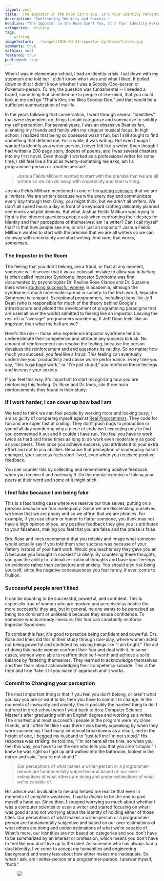 ```yaml
---
layout: post
title:  The Impostor in the Room Isn't You, It's Your Identity Perception
description: "Confronting Identity and Success."
headline: "The Impostor in the Room Isn't You, It's Your Identity Perception"
categories:  writing
tags: 
  - writing
imagefeature: ../images/2016-03-31-impostor-syndrome/tracks.jpg
comments: true
mathjax: null
featured: true
published: true
---
```

When I was in elementary school, I had an identity crisis. I sat down with my stepmom and told her I didn't know who I was and what I liked. It boiled down to this: I didn't know whether I was a Scooby-Doo-person or Pokemon-person. To me, the question was fundamental -- I needed a brand, something that identified me to people of like-mind, that you could look at me and go "That's Kim, she likes Scooby-Doo," and that would be a sufficient summarization of my life.

In the years following that conversation, I went through several "identities" that were dependent on things I could categorize and summarize to solidify my self perception. For several years, I was an obsessive Beatles fan, alienating my friends and family with my singular musical focus. In high school, I realized that being so obsessed wasn't fun, but I still sought to find something that defined me. For a while, it was writing. But even though I wanted to identify as a writer-person, I never felt like a *writer*. Even though I had written a 200 page story, dozens of poems, and I was several chapters into my first novel. Even though I worked as a professional writer for some time, I still feel like a fraud as twenty-something me asks, am I a programmer-person or a writer-person?

> Joshua Fields Millburn wanted to start with the premise that we are all writers so we can do away with uncertainty and start writing. 

Joshua Fields Millburn mentioned in one of his [writing seminars](http://www.theminimalists.com/class/) that we are all writers. We are writers because we write every day and communicate every day through text. Okay, you might think, but we aren't all *writers*. We don't all spend hours a day in front of a keyboard crafting delicately planned sentences and plot devices. But what Joshua Fields Millburn was trying to fight is the inherent questions people ask when confronting their desires for identity and their perceptions of themselves: am I a writer? Can I call myself that? Is that how people see me, or am I just an impostor? Joshua Fields Millburn wanted to start with the premise that we are all writers so we can do away with uncertainty and start writing. And sure, that works, *sometimes*.

### The Impostor in the Room
The feeling that you don't belong, are a fraud, or that at any moment, someone will discover that it was a colossal mistake to allow you to *belong* is often called Impostor Syndrome. Impostor Syndrome was first documented by psychologists Dr. Pauline Rose Clance and Dr. Suzanne Imes when [studying successful women](http://www.paulineroseclance.com/pdf/ip_high_achieving_women.pdf) in academia, although the syndrome is much more wide-spread in society. In the tech world, Impostor Syndrome is rampant. Exceptional programmers, including titans like Jeff Dean (who is responsible for much of the theory behind Google's infrastructure and piloted the development of programming paradigms that are used all over the world) admitted to feeling like an impostor. Leaving the rest of us "average" programmers wondering, If Jeff Dean feels like an impostor, then what the hell are we?

Here's the rub -- those who experience impostor syndrome tend to underestimate their competence and attribute any success to luck. No amount of reinforcement can resolve the feeling, because the person devalues the reinforcement and and questions its validity. So no matter how much you succeed, you feel like a fraud. This feeling can eventually undermine your productivity and cause worse performance. Every time you say, "this is garbage work," or "I'm just stupid," you reinforce these feelings and increase your anxiety. 

If you feel this way, it's important to start recognizing how you are reinforcing this feeling. Dr. Rose and Dr. Imes, cite three main reinforcements they found in their study:

### If I work harder, I can cover up how bad I am
We tend to think we can fool people by working more and looking busy; I am so guilty of comparing myself against [Real Programmers](http://www.businessinsider.com/syndromes-drive-coders-crazy-2014-3). They code for fun and are super fast at coding. They don't push bugs to production or spend all day wondering why a piece of code isn't executing only to find you commented it out and it couldn't have run. You feel you have to work twice as hard and three times as long to do work even moderately as good as your peers. Then once you achieve success, you attribute it to your extra effort and not to you abilities. Because that perception of inadequacy hasn't changed, your success feels short-lived, even when you received positive feedback.

You can counter this by collecting and remembering positive feedback when you receive it and *believing it*. Do the mental exercise of taking your peers at their word and some of it might stick.

### I feel fake because I am being fake
This is a fascinating case where we reserve our true selves, putting on a persona because we fear inadequacy. Since we are dissembling ourselves, we know that we are phony and so we affirm that we are phonies. For example, if you use charm or humor to flatter someone, you think may not have a high opinion of you, any positive feedback they give you is attributed to your falseness, making you feel that you are false and the praise is false. 


Drs. Rose and Imes recommend that you rollplay and image what someone would actually say if you told them your success was because of your flattery instead of your hard work. Would you teacher say they gave you an A because you brought in cookies? Unlikely. By countering these thoughts, you gain the ability to rationalize irrational thoughts and base your feelings on evidence rather than conjecture and anxiety. You should also risk being yourself, since the negative consequences you fear rarely, if ever, come to fruition.
 
### Successful people aren't liked
It can be daunting to be successful, powerful, and confident. This is especially true of women who are mocked and perceived as hostile the more successful they are, but in general, no one wants to be perceived as being too dominant or unlikeable because they exude confidence. To someone who is already insecure, this fear can constantly reinforce Impostor Syndrome. 

To combat this fear, it's good to practice being confident and powerful. Drs. Rose and Imes did this in their study through role-play, where women acted out being powerful and confident by saying things like "I am bright." The act of doing this made women confront their fear and deal with it. In some cases, women were able to reaffirm their self-worth and achieve a solid balance by flattering themselves. They learned to acknowledge themselves and their fears about acknowledging their competency subside. This is the tried and true 'fake it til you make it' approach and it works.

### Commit to Changing your perception
The most important thing is that if you feel you don't belong, or aren't what you say you are or want to be, then you have to commit to change. In the moments of insecurity and anxiety, this is possibly the hardest thing to do. I suffered in grad school when I went back to do a Computer Science Master's after graduating with an English degree and working as a writer. The smartest and most successful people in the program were my close friends, and I often felt like I was there I was barely squeaking by when they were succeeding. I had many emotional breakdowns as a result, and in the height of one, I begged my husband to "just tell me I'm not stupid." His response was striking: he told me, "I'm not here all the time, so when you feel this way, you have to be the one who tells you that you aren't stupid." I knew he was right so I got up and walked into the bathroom, looked in the mirror and said, "you're not stupid." 

> Our perceptions of what makes a writer-person or a programmer-person are fundamentally subjective and based on our over-estimations of what others are doing and under-estimations of what we're capable of.

His advice was invaluable to me and helped me realize that even in moments of complete weakness, I had to *decide* to be the one to give myself a hand up. Since then, I stopped worrying so much about whether I was a computer scientist or even a writer and started focusing on what I was good at and not worrying about the identity of holding either of those titles. Our perceptions of what makes a writer-person or a programmer-person are fundamentally subjective and based on our over-estimations of what others are doing and under-estimations of what we're capable of. What's more, our identities are not based on categories and you don't have to be summarized by an interest or profession, which means you don't have to feel like you don't live up to the label. As someone who has always had a dual identity, I've come to accept my humanities and engineering background and worry less about how either makes me inadequate. So when I ask, am I writer-person or a programmer-person, I answer myself, "both."

<figure>
	<a href="{{ site.url }}/images/2016-03-31-impostor-syndrome/impostor-syndrome.jpg"><img src="{{ site.url }}/images/2016-03-31-impostor-syndrome/impostor-syndrome.jpg"></a>
</figure>
